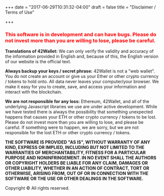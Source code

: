 +++
date = "2017-06-29T10:31:32-04:00"
draft = false
title = "Disclaimer / Terms of Use"

+++

<h3 style="color:red">
This software is in development and can have bugs. Please do not invest more than you are willing to lose, please be careful.
</h3>

**Translations of 42Wallet:** We can only verify the validity and accuracy of the information provided in English and, because of this, the English version of our website is the official text.

**Always backup your keys / secret phrase:** 42Wallet is not a "web wallet". You do not create an account or give us your Ether or other crypto currency / tokens to hold onto. All data never leaves your computer/your browser. We make it easy for you to create, save, and access your information and interact with the blockchain.

**We are not responsible for any loss:** Ethereum, 42Wallet, and all of the underlying Javascript libraries we use are under active development. While we have tested there is always the possibility that something unexpected happens that causes your ETH or other crypto currency / tokens to be lost. Please do not invest more than you are willing to lose, and please be careful. If something were to happen, we are sorry, but we are not responsible for the lost ETH or other crypto currency / tokens.

**THE SOFTWARE IS PROVIDED "AS IS", WITHOUT WARRANTY OF ANY KIND, EXPRESS OR IMPLIED, INCLUDING BUT NOT LIMITED TO THE WARRANTIES OF MERCHANTABILITY, FITNESS FOR A PARTICULAR PURPOSE AND NONINFRINGEMENT. IN NO EVENT SHALL THE AUTHORS OR COPYRIGHT HOLDERS BE LIABLE FOR ANY CLAIM, DAMAGES OR OTHER LIABILITY, WHETHER IN AN ACTION OF CONTRACT, TORT OR OTHERWISE, ARISING FROM, OUT OF OR IN CONNECTION WITH THE SOFTWARE OR THE USE OR OTHER DEALINGS IN THE SOFTWARE.**

Copyright © All rights reserved.